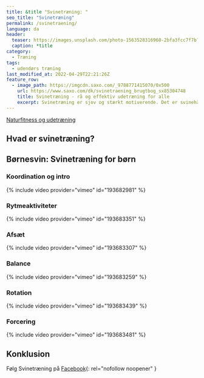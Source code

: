 ```yaml
---
title: &title "Svinetræning: "
seo_title: "Svinetræning" 
permalink: /svinetraening/
language: da
header:
  teaser: https://images.unsplash.com/photo-1563528316960-2bfa3fcc7f7b?ixlib=rb-1.2.1&ixid=MnwxMjA3fDB8MHxwaG90by1wYWdlfHx8fGVufDB8fHx8&auto=format&fit=crop&w=400&q=5
  caption: *title
category:
  - Træning
tags:
  - udendørs træning
last_modified_at: 2022-04-29T22:21:26Z
feature_row:
  - image_path: https://imgcdn.saxo.com/_9788771415070/0x500
    url: https://www.saxo.com/dk/svinetraening_brugtbog_sx85304748
    title: Svinetræning - rå og effektiv udetræning for alle
    excerpt: Svinetræning er sjov og stærkt motiverende. Det er svinehård, effektiv træning, og fordi man indimellem roder rundt på jorden og bliver beskidt. Svinetræning foregår altid udendørs, og selv om det hviler på et solidt, fagligt grundlag, så er det sjovt, anderledes, lidt skørt og lidt vildt. Og så er man glad som en lille gris, når man er færdig med at træne. 
---
```


[Naturfitness og udetræning]()

## Hvad er svinetræning?





## Børnesvin: Svinetræning for børn

### Koordination og intro

{% include video provider="vimeo" id="193682981" %}

### Rytmeaktiviteter

{% include video provider="vimeo" id="193683351" %}

### Afsæt

{% include video provider="vimeo" id="193683307" %}

### Balance

{% include video provider="vimeo" id="193683259" %}

### Rotation

{% include video provider="vimeo" id="193683439" %}

### Forcering

{% include video provider="vimeo" id="193683481" %}

## Konklusion

Følg Svinetræning på [Facebook](https://www.facebook.com/svinetraening/){: rel="nofollow noopener" }
